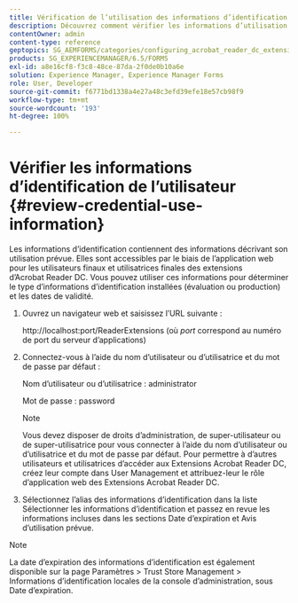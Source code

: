 ```yaml
---
title: Vérification de l’utilisation des informations d’identification
description: Découvrez comment vérifier les informations d’utilisation des informations d’identification. Les informations d’utilisation des informations d’identification qui décrivent son utilisation sont accessibles via l’extension Acrobat Reader.
contentOwner: admin
content-type: reference
geptopics: SG_AEMFORMS/categories/configuring_acrobat_reader_dc_extensions
products: SG_EXPERIENCEMANAGER/6.5/FORMS
exl-id: a8e16cf8-f3c8-48ce-87da-2f0de0b10a6e
solution: Experience Manager, Experience Manager Forms
role: User, Developer
source-git-commit: f6771bd1338a4e27a48c3efd39efe18e57cb98f9
workflow-type: tm+mt
source-wordcount: '193'
ht-degree: 100%

---
```


# Vérifier les informations d’identification de l’utilisateur {#review-credential-use-information}

Les informations d’identification contiennent des informations décrivant son utilisation prévue. Elles sont accessibles par le biais de l’application web pour les utilisateurs finaux et utilisatrices finales des extensions d’Acrobat Reader DC. Vous pouvez utiliser ces informations pour déterminer le type d’informations d’identification installées (évaluation ou production) et les dates de validité.

1. Ouvrez un navigateur web et saisissez l’URL suivante :

   http://localhost:port/ReaderExtensions (où *port* correspond au numéro de port du serveur d’applications)

1. Connectez-vous à l’aide du nom d’utilisateur ou d’utilisatrice et du mot de passe par défaut :

   Nom d’utilisateur ou d’utilisatrice : administrator

   Mot de passe : password

   >[!NOTE]
   >
   >Vous devez disposer de droits d’administration, de super-utilisateur ou de super-utilisatrice pour vous connecter à l’aide du nom d’utilisateur ou d’utilisatrice et du mot de passe par défaut. Pour permettre à d’autres utilisateurs et utilisatrices d’accéder aux Extensions Acrobat Reader DC, créez leur compte dans User Management et attribuez-leur le rôle d’application web des Extensions Acrobat Reader DC.

1. Sélectionnez l’alias des informations d’identification dans la liste Sélectionner les informations d’identification et passez en revue les informations incluses dans les sections Date d’expiration et Avis d’utilisation prévue.

>[!NOTE]
>
>La date d’expiration des informations d’identification est également disponible sur la page Paramètres > Trust Store Management > Informations d’identification locales de la console d’administration, sous Date d’expiration.

